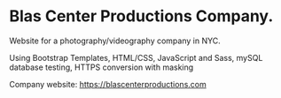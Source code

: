 # Blas Center Productions Company. 

Website for a photography/videography company in NYC.

Using Bootstrap Templates, HTML/CSS, JavaScript and Sass, mySQL database testing, HTTPS conversion with masking

Company website: https://blascenterproductions.com

